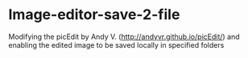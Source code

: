 # Image-editor-save-2-file
Modifying the picEdit by Andy V. (http://andyvr.github.io/picEdit/) and enabling the edited image to be saved locally in specified folders
